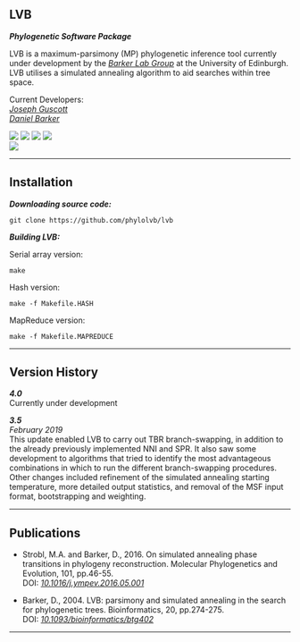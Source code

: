 LVB
---
***Phylogenetic Software Package***

LVB is a maximum-parsimony (MP) phylogenetic inference tool currently under development by the [*Barker Lab Group*](https://www.ed.ac.uk/profile/daniel-barker) at the University of Edinburgh. LVB utilises a simulated annealing algorithm to aid searches within tree space.

Current Developers:\
[*Joseph Guscott*](https://github.com/josephguscott)\
[*Daniel Barker*](https://www.ed.ac.uk/profile/daniel-barker)

[![](https://img.shields.io/badge/Build-Passing-brightgreen)](https://github.com/phylolvb/lvb/releases/tag/3.5)
[![](https://img.shields.io/badge/Core%20Tests-Passing-brightgreen)]()
[![](https://img.shields.io/badge/Current%20Release-3.5-blue)](https://github.com/phylolvb/lvb/releases/tag/3.5)
[![](https://img.shields.io/badge/Release%20Date-02%2F2019-blue)](https://github.com/phylolvb/lvb/releases/tag/3.5)\
[![](https://img.shields.io/badge/DOI%3A-https%3A%2F%2Fdoi.org%2F10.1093%2Fbioinformatics%2Fbtg402-blue)](https://doi.org/10.1093/bioinformatics/btg402)

---

Installation
---

***Downloading source code:***

~~~~
git clone https://github.com/phylolvb/lvb 
~~~~

***Building LVB:***

Serial array version:
~~~~
make
~~~~

Hash version:
~~~~
make -f Makefile.HASH
~~~~

MapReduce version:
~~~~
make -f Makefile.MAPREDUCE
~~~~

---

Version History
---
***4.0***\
Currently under development

***3.5***\
*February 2019*\
This update enabled LVB to carry out TBR branch-swapping, in addition to the already previously implemented NNI and SPR. It also saw some development to algorithms that tried to identify the most advantageous combinations in which to run the different branch-swapping procedures. Other changes included refinement of the simulated annealing starting temperature, more detailed output statistics, and removal of the MSF input format, bootstrapping and weighting.   

---

Publications
---

- Strobl, M.A. and Barker, D., 2016. On simulated annealing phase transitions in phylogeny reconstruction. Molecular Phylogenetics and Evolution, 101, pp.46-55.\
DOI: [*10.1016/j.ympev.2016.05.001*](https://www.sciencedirect.com/science/article/pii/S1055790316300823?via%3Dihub)


- Barker, D., 2004. LVB: parsimony and simulated annealing in the search for phylogenetic trees. Bioinformatics, 20, pp.274-275.\
DOI: [*10.1093/bioinformatics/btg402*](https://academic.oup.com/bioinformatics/article/20/2/274/204936)

---
